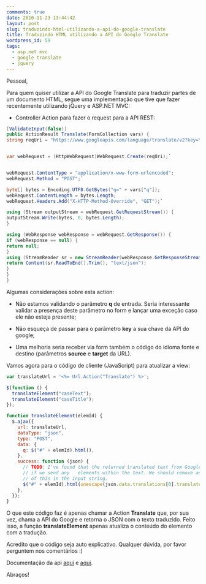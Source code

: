 ```yaml
---
comments: true
date: 2010-11-23 13:44:42
layout: post
slug: traduzindo-html-utilizando-a-api-do-google-translate
title: Traduzindo HTML utilizando a API do Google Translate
wordpress_id: 59
tags:
  - asp.net mvc
  - google translate
  - jquery
---
```


Pessoal,

Para quem quiser utilizar a API do Google Translate para traduzir partes de um documento HTML, segue uma implementação que tive que fazer recentemente utilizando jQuery e ASP.NET MVC:

- Controller Action para fazer o request para a API REST:

```c#
[ValidateInput(false)]
public ActionResult Translate(FormCollection vars) {
string reqUri = "https://www.googleapis.com/language/translate/v2?key=YOUR_GOOGLE_API_KEY&source=pt&target=en&format=html";`


var webRequest = (HttpWebRequest)WebRequest.Create(reqUri);`


webRequest.ContentType = "application/x-www-form-urlencoded";
webRequest.Method = "POST";`

byte[] bytes = Encoding.UTF8.GetBytes("q=" + vars["q"]);
webRequest.ContentLength = bytes.Length;
webRequest.Headers.Add("X-HTTP-Method-Override", "GET");`

using (Stream outputStream = webRequest.GetRequestStream()) {
outputStream.Write(bytes, 0, bytes.Length);
}

using (WebResponse webResponse = webRequest.GetResponse()) {
if (webResponse == null) {
return null;
}
using (StreamReader sr = new StreamReader(webResponse.GetResponseStream())) {
return Content(sr.ReadToEnd().Trim(), "text/json");
}
}
}
```

Algumas considerações sobre esta action:

- Não estamos validando o parâmetro **q** de entrada. Seria interessante validar a presença deste parâmetro no form e lançar uma exceção caso ele não esteja presente;

- Não esqueça de passar para o parâmetro **key** a sua chave da API do google;

- Uma melhoria seria receber via form também o código do idioma fonte e destino (parâmetros **source** e **target** da URL).

Vamos agora para o código de cliente (JavaScript) para atualizar a view:

```javascript
var translateUrl = '<%= Url.Action("Translate") %>';

$(function () {
  translateElement("caseText");
  translateElement("caseTitle");
});

function translateElement(elemId) {
  $.ajax({
    url: translateUrl,
    dataType: "json",
    type: "POST",
    data: {
      q: $("#" + elemId).html(),
    },
    success: function (json) {
      // TODO: I've found that the returned translated text from Google may be incomplete
      // if we send any   elements within the text. We should remove any occurrences
      // of this in the input string.
      $("#" + elemId).html(unescape(json.data.translations[0].translatedText));
    },
  });
}
```

O que este código faz é apenas chamar a Action **Translate** que, por sua vez, chama a API do Google e retorna o JSON com o texto traduzido. Feito isso, a função **translateElement** apenas atualiza o conteúdo do elemento com a tradução.

Acredito que o código seja auto explicativo. Qualquer dúvida, por favor perguntem nos comentários :)

Documentação da api [aqui](http://code.google.com/apis/language/translate/v2/using_rest.html) e [aqui](http://code.google.com/apis/language/translate/v2/getting_started.html#JSONP).

Abraços!
